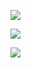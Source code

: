 [![](https://mermaid.ink/img/pako:eNqlksFKAzEQhl8lzHmTXddDIYeCotSDhUL3Zi4hGdutTbIm2Yos-y4-i09m0i1IwR7UuWUm__fPMDOAchqBQ8DXHq3Cu1ZuvDTCkhS33r0F9HQ-X6M_oOfkoWlWZHHfkG2MXeBlWdczjcYxvXPhwJQzZbeXCsMEmGRJfyJlwPKRZs9_OBjZWqbCRY_z-t8tdhcIhP9c_gVfyygTwNmzGej3DE8DsdIgJwIWNysBBUmS47Ou6mtaXdFqJmAsPj8YgwIM-tSTToscMlFA3KJBAVmgpX8RIOyY_sk-uvW7VcCj77GAvsvY09KBP8t9SFnUbXR-OV3G8UDGL239tYc?type=png)](https://mermaid.live/edit#pako:eNqlksFKAzEQhl8lzHmTXddDIYeCotSDhUL3Zi4hGdutTbIm2Yos-y4-i09m0i1IwR7UuWUm__fPMDOAchqBQ8DXHq3Cu1ZuvDTCkhS33r0F9HQ-X6M_oOfkoWlWZHHfkG2MXeBlWdczjcYxvXPhwJQzZbeXCsMEmGRJfyJlwPKRZs9_OBjZWqbCRY_z-t8tdhcIhP9c_gVfyygTwNmzGej3DE8DsdIgJwIWNysBBUmS47Ou6mtaXdFqJmAsPj8YgwIM-tSTToscMlFA3KJBAVmgpX8RIOyY_sk-uvW7VcCj77GAvsvY09KBP8t9SFnUbXR-OV3G8UDGL239tYc)




[![](https://mermaid.ink/img/pako:eNqdkr1OwzAQx1_FujlfhAHhoVMRDFSq1DDhxbIPkhJ_YDsVKMq79Fn6ZNgNHSo6oHq88-_3P-luBGEkAgWPnwNqgcuOvzuumCbxvXh0-WKxQbdDR8lT06zJ40ND2hCsp2VZ13cSlSnk1vhdIYwqveUzOjMRTo6Erp7zFHWtGL-4sj1ya2NEqXinC-H9Rdt5888g10RtLyURetY7Bf07R_LAI230GX8SvI5k3XOBlDBYYt92DDISkWOhrurbvLrJq3sGU3bYF8VhH0nIQKGLU8m40TFpGYQWFTJIlOTugwHTU_zHh2A231oADW7ADAab3L_bB_rGex-rKLtg3Go-keOlTD9ld7i5?type=png)](https://mermaid.live/edit#pako:eNqdkr1OwzAQx1_FujlfhAHhoVMRDFSq1DDhxbIPkhJ_YDsVKMq79Fn6ZNgNHSo6oHq88-_3P-luBGEkAgWPnwNqgcuOvzuumCbxvXh0-WKxQbdDR8lT06zJ40ND2hCsp2VZ13cSlSnk1vhdIYwqveUzOjMRTo6Erp7zFHWtGL-4sj1ya2NEqXinC-H9Rdt5888g10RtLyURetY7Bf07R_LAI230GX8SvI5k3XOBlDBYYt92DDISkWOhrurbvLrJq3sGU3bYF8VhH0nIQKGLU8m40TFpGYQWFTJIlOTugwHTU_zHh2A231oADW7ADAab3L_bB_rGex-rKLtg3Go-keOlTD9ld7i5)





[![](https://mermaid.ink/img/pako:eNo1j08LwjAMxb9KyXl_YBehh50UFRyKm7deShvd1Laz7QYy9t1tN8wpvOSXlzeBMBKBgsPPgFrgtuMPyxXTJNTNoU3LskY7oqXk0DQXst81pPW-dzTPi2IjUZlMPo0bM2FUfqyv55VdoUDHI5GtTmn0WqaQgEKreCeD9RQlBr5FhQxoaCW3LwZMz2GPD97UXy2AejtgAkMvuf-_CfTO3y6oKDtvbLVmWSLNP5CaR8s?type=png)](https://mermaid.live/edit#pako:eNo1j08LwjAMxb9KyXl_YBehh50UFRyKm7deShvd1Laz7QYy9t1tN8wpvOSXlzeBMBKBgsPPgFrgtuMPyxXTJNTNoU3LskY7oqXk0DQXst81pPW-dzTPi2IjUZlMPo0bM2FUfqyv55VdoUDHI5GtTmn0WqaQgEKreCeD9RQlBr5FhQxoaCW3LwZMz2GPD97UXy2AejtgAkMvuf-_CfTO3y6oKDtvbLVmWSLNP5CaR8s)
